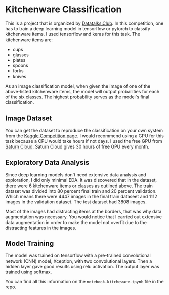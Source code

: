 # Kitchenware Classification

This is a project that is organized by [Datatalks.Club](https://datatalks.club/). In this competition, one has to train a deep learning model in tensorflow or pytorch to classify kitchenware items. I used tensorflow and keras for this task. The kitchenware items are:
- cups
- glasses
- plates
- spoons
- forks
- knives

As an image classification model, when given the image of one of the above-listed kitchenware items, the model will output probailities for each of the six classes. The highest probability serves as the model's final classification. 

## Image Dataset

You can get the dataset to reproduce the classification on your own system from the [Kaggle Competition page](https://www.kaggle.com/competitions/kitchenware-classification/overview). I would recommend using a GPU for this task because a CPU would take hours if not days. I used the free GPU from [Saturn Cloud](https://saturncloud.io/). Saturn Cloud gives 30 hours of free GPU every month. 

## Exploratory Data Analysis

Since deep learning models don't need extensive data analysis and exploration, I did only minimal EDA. It was discovered that in the dataset, there were 6 kitchenware items or classes as outlined above. The train dataset was divided into 80 percent final train and 20 percent validation. Which means there were 4447 images in the final train dataseet and 1112 images in the validation dataset. The test dataset had 3808 images. 

Most of the images had distracting items at the borders, that was why data augmentation was necessary. You would notice that I carried out extensive data augmentation in order to make the model not overfit due to the distracting features in the images. 

##  Model Training

The model was trained on tensorflow with a pre-trained convolutional network (CNN) model, Xception, with two convolutional layers. Then a hidden layer gave good results using relu activation. The output layer was trained using softmax. 

You can find all this information on the `notebook-kitcheware.ipynb` file in the repo.

